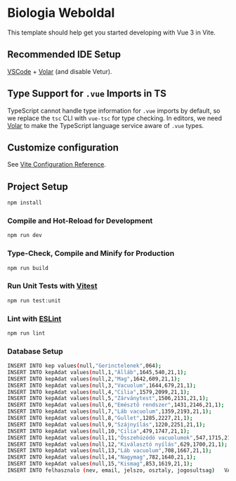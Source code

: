 # Biologia Weboldal

This template should help get you started developing with Vue 3 in Vite.

## Recommended IDE Setup

[VSCode](https://code.visualstudio.com/) + [Volar](https://marketplace.visualstudio.com/items?itemName=Vue.volar) (and disable Vetur).

## Type Support for `.vue` Imports in TS

TypeScript cannot handle type information for `.vue` imports by default, so we replace the `tsc` CLI with `vue-tsc` for type checking. In editors, we need [Volar](https://marketplace.visualstudio.com/items?itemName=Vue.volar) to make the TypeScript language service aware of `.vue` types.

## Customize configuration

See [Vite Configuration Reference](https://vite.dev/config/).

## Project Setup

```sh
npm install
```

### Compile and Hot-Reload for Development

```sh
npm run dev
```

### Type-Check, Compile and Minify for Production

```sh
npm run build
```

### Run Unit Tests with [Vitest](https://vitest.dev/)

```sh
npm run test:unit
```

### Lint with [ESLint](https://eslint.org/)

```sh
npm run lint
```
### Database Setup
```sh
INSERT INTO kep values(null,"Gerinctelenek",064);
INSERT INTO kepAdat values(null,1,"Álláb",1645,540,21,1);
INSERT INTO kepAdat values(null,2,"Mag",1642,609,21,1);
INSERT INTO kepAdat values(null,3,"Vacuolum",1644,679,21,1);
INSERT INTO kepAdat values(null,4,"Cilia",1579,2099,21,1);
INSERT INTO kepAdat values(null,5,"Zárványtest",1506,2131,21,1);
INSERT INTO kepAdat values(null,6,"Emésztő rendszer",1431,2146,21,1);
INSERT INTO kepAdat values(null,7,"Láb vacuolum",1359,2193,21,1);
INSERT INTO kepAdat values(null,8,"Gullet",1285,2227,21,1);
INSERT INTO kepAdat values(null,9,"Szájnyílás",1220,2251,21,1);
INSERT INTO kepAdat values(null,10,"Cilia",479,1747,21,1);
INSERT INTO kepAdat values(null,11,"Összehúzódó vacuolumok",547,1715,21,1);
INSERT INTO kepAdat values(null,12,"Kiválasztó nyílás",629,1700,21,1);
INSERT INTO kepAdat values(null,13,"Láb vacuolum",708,1667,21,1);
INSERT INTO kepAdat values(null,14,"Nagymag",782,1640,21,1);
INSERT INTO kepAdat values(null,15,"Kismag",853,1619,21,1); 
INSERT INTO felhasznalo (nev, email, jelszo, osztaly, jogosultsag)   VALUES ('Kiss Péter', 'kiss.peter@gmail.com', '$2b$10$IU65XRxR7h1Ah9TiuD65pexc/MYhbo/0Neb.Tsz0.q8g7Tx2TpmGe', '10.A', 'tanulo'); 
```
